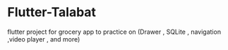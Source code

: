 # Flutter-Talabat
flutter project for grocery app to practice on (Drawer , SQLite , navigation ,video player , and more)
